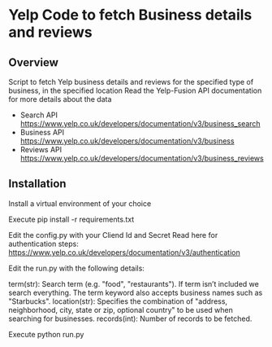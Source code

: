 # Yelp Code to fetch Business details and reviews

## Overview

Script to fetch Yelp business details and reviews for the specified type of business, in the specified location
Read the Yelp-Fusion API documentation for more details about the data
- Search API https://www.yelp.co.uk/developers/documentation/v3/business_search
- Business API https://www.yelp.co.uk/developers/documentation/v3/business
- Reviews API https://www.yelp.co.uk/developers/documentation/v3/business_reviews

## Installation

Install a virtual environment of your choice

Execute pip install -r requirements.txt

Edit the config.py with your Cliend Id and Secret
Read here for authentication steps: https://www.yelp.co.uk/developers/documentation/v3/authentication 

Edit the run.py with the following details:

term(str): Search term (e.g. "food", "restaurants"). If term isn’t included we search everything. The term keyword also accepts business names such as "Starbucks".
location(str): Specifies the combination of "address, neighborhood, city, state or zip, optional country" to be used when searching for businesses.
records(int): Number of records to be fetched.

Execute python run.py









